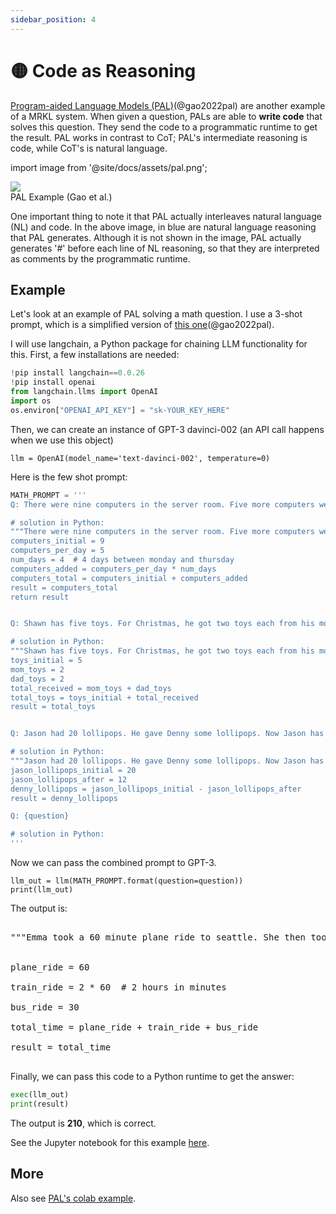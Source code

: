 ```yaml
---
sidebar_position: 4
---
```


# 🟡 Code as Reasoning

[Program-aided Language Models (PAL)](https://reasonwithpal.com)(@gao2022pal) are another example of a MRKL system.
When given a question, PALs are able to **write code** that solves this question. They send the
code to a programmatic runtime to get the result. PAL works in contrast to CoT; PAL's intermediate 
reasoning is code, while CoT's is natural language.

import image from '@site/docs/assets/pal.png';

<div style={{textAlign: 'center'}}>
  <img src={image} style={{width: "500px"}} />
</div>

<div style={{textAlign: 'center'}}>
PAL Example (Gao et al.)
</div>


One important thing to note it that PAL actually interleaves natural language (NL) and code.
In the above image, in blue are natural language reasoning that PAL generates. Although it
is not shown in the image, PAL actually generates '\#' before each line of NL reasoning, so
that they are interpreted as comments by the programmatic runtime.

## Example

Let's look at an example of PAL solving a math question. I use a 3-shot prompt, 
which is a simplified version of [this one](https://github.com/reasoning-machines/pal/blob/main/pal/prompt/math_prompts.py)(@gao2022pal). 

I will use langchain, a Python package for chaining LLM functionality for this. First, a few installations are needed:

```python
!pip install langchain==0.0.26
!pip install openai
from langchain.llms import OpenAI
import os
os.environ["OPENAI_API_KEY"] = "sk-YOUR_KEY_HERE"
```

Then, we can create an instance of GPT-3 davinci-002 (an API call happens when we use this object)
```
llm = OpenAI(model_name='text-davinci-002', temperature=0)
```

Here is the few shot prompt:

```python
MATH_PROMPT = '''
Q: There were nine computers in the server room. Five more computers were installed each day, from monday to thursday. How many computers are now in the server room?

# solution in Python:
"""There were nine computers in the server room. Five more computers were installed each day, from monday to thursday. How many computers are now in the server room?"""
computers_initial = 9
computers_per_day = 5
num_days = 4  # 4 days between monday and thursday
computers_added = computers_per_day * num_days
computers_total = computers_initial + computers_added
result = computers_total
return result


Q: Shawn has five toys. For Christmas, he got two toys each from his mom and dad. How many toys does he have now?

# solution in Python:
"""Shawn has five toys. For Christmas, he got two toys each from his mom and dad. How many toys does he have now?"""
toys_initial = 5
mom_toys = 2
dad_toys = 2
total_received = mom_toys + dad_toys
total_toys = toys_initial + total_received
result = total_toys


Q: Jason had 20 lollipops. He gave Denny some lollipops. Now Jason has 12 lollipops. How many lollipops did Jason give to Denny?

# solution in Python:
"""Jason had 20 lollipops. He gave Denny some lollipops. Now Jason has 12 lollipops. How many lollipops did Jason give to Denny?"""
jason_lollipops_initial = 20
jason_lollipops_after = 12
denny_lollipops = jason_lollipops_initial - jason_lollipops_after
result = denny_lollipops

Q: {question}

# solution in Python:
'''
```

Now we can pass the combined prompt to GPT-3.

```
llm_out = llm(MATH_PROMPT.format(question=question))
print(llm_out)
```

The output is:

<pre>
<span className="bluegreen-highlight">
"""Emma took a 60 minute plane ride to seattle. She then took a 2 hour train ride to portland, and then a 30 minute bus ride to vancouver. How long did it take her to get to vancouver?"""<br/>

plane_ride = 60<br/>
train_ride = 2 * 60  # 2 hours in minutes<br/>
bus_ride = 30<br/>
total_time = plane_ride + train_ride + bus_ride<br/>
result = total_time
</span>
</pre>

Finally, we can pass this code to a Python runtime to get the answer:

```python
exec(llm_out)
print(result)
```

The output is **210**, which is correct.

See the Jupyter notebook for this example [here](https://github.com/trigaten/Learn_Prompting/tree/main/docs/code_examples/PAL.ipynb).

## More

Also see [PAL's colab example](https://colab.research.google.com/drive/1u4_RsdI0E79PCMDdcPiJUzYhdnjoXeXc?usp=sharing#scrollTo=Ba0ycacK4i1V).